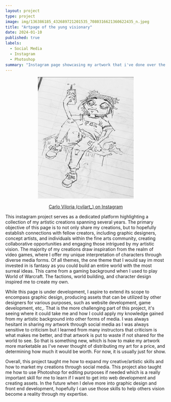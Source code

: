 ```yaml
---
layout: project
type: project
image: img/136386185_432689721201535_7080316621360622435_n.jpeg
title: "Artpage of the yung visionary"
date: 2024-01-10
published: true
labels:
  - Social Media
  - Instagram
  - Photoshop
summary: "Instagram page showcasing my artwork that i've done over the years and what I show for commissions or inspiration."
---
```


<div style="text-align: center;">
  <img class="gorillaz" src="../img/gorillazinspo.png" width="300">
</div>


<p align="center">
  <a href="https://www.instagram.com/cvilart_/">Carlo Viloria (cvilart_) on Instagram</a>
</p>


This instagram project serves as a dedicated platform highlighting a collection of my artistic creations spanning several years. The primary objective of this page is to not only share my creations, but to hopefully establish connections with fellow creators, including graphic designers, concept artists, and individuals within the fine arts community, creating collaborative opportunities and engaging those intrigued by my artistic vision. The majority of my creations draw inspiration from the realm of video games, where I offer my unique interpretation of characters through diverse media forms. Of all themes, the one theme that I would say im most invested in is fantasy as you could build an entire world with the most surreal ideas. This came from a gaming background when I used to play World of Warcraft. The factions, world building, and character design inspired me to create my own. 

While this page is under development, I aspire to extend its scope to encompass graphic design, producing assets that can be utilized by other designers for various purposes, such as website development, game development, etc,. That is the more challenging part of this project, it's seeing where it could take me and how I could apply my knowledge gained from my artistic background into other forms of media. I was always hesitant in sharing my artwork through social media as I was always sensitive to criticism but I learned from many instructors that criticism is what makes me better, and that artwork is put to waste if not shared for the world to see. So that is something new, which is how to make my artwork more marketable as I've never thought of distributing my art for a price, and determining how much it would be worth. For now, it is usually just for show.

Overall, this project taught me how to expand my creative/artistic skills and how to market my creations through social media. This project also taught me how to use Photoshop for editing purposes if needed which is a really important skill for me to learn if I want to get into web development and creating assets. In the future when I delve more into graphic design and front end development, hopefully I can use those skills to help others vision become a reality through my expertise. 

